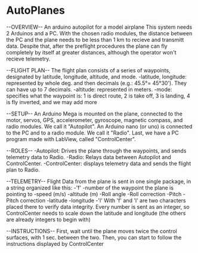 # AutoPlanes
--OVERVIEW--
An arduino autopilot for a model airplane
This system needs 2 Arduinos and a PC.
With the chosen radio modules, the distance between the PC and the plane needs to be less than 1 km to recieve and transmitt data.
Despite that, after the preflight procedures the plane can fly completely by itself at greater distances, although the operator won't recieve telemetry.

--FLIGHT PLAN--
The flight plan consists of a series of waypoints, designated by latitude, longitude, altitude, and mode.
-latitude, longitude: represented by whole deg. and then decimals (e.g.: 45.5°= 45°30'). They can have up to 7 decimals.
-altitude: represented in meters.
-mode: specifies what the waypoint is: 1 is direct route, 2 is take off, 3 is landing, 4 is fly inverted, and we may add more 

--SETUP--
An Arduino Mega is mounted on the plane, connected to the motor, servos, GPS, accelerometer, gyroscope, magnetic compass, and radio modules. We call it "Autopilot".
An Arduino nano (or uno) is connected to the PC and to a radio module. We call it "Radio".
Last, we have a PC program made with LabView, called "ControlCenter".

--ROLES--
-Autopilot: Drives the plane through the waypoints, and sends telemetry data to Radio.
-Radio: Relays data between Autopilot and ControlCenter.
-ControlCenter: displays telemetry data and sends the flight plan to Radio.

--TELEMETRY--
Flight Data from the plane is sent in one single package, in a string organized like this:
-'f'
-number of the waypoint the plane is pointing to 
-speed (m/s)
-altitude (m)
-Roll angle
-Roll correction
-Pitch
-Pitch correction
-latitude
-longitude
-'l'
With 'f' and 'l' are two characters placed there to verify data integrity.
Every number is sent as an integer, so ControlCenter needs to scale down the latitude and longitude 
(the others are already integers to begin with)

--INSTRUCTIONS--
First, wait until the plane moves twice the control surfaces, with 1 sec. between the two.
Then, you can start to follow the instructions displayed by ControlCenter








